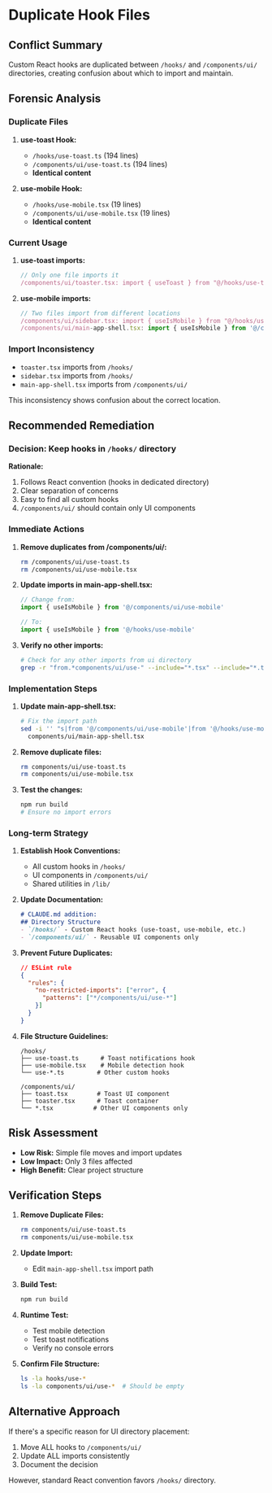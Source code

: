 # Duplicate Hook Files

## Conflict Summary
Custom React hooks are duplicated between `/hooks/` and `/components/ui/` directories, creating confusion about which to import and maintain.

## Forensic Analysis

### Duplicate Files

1. **use-toast Hook:**
   - `/hooks/use-toast.ts` (194 lines)
   - `/components/ui/use-toast.ts` (194 lines)
   - **Identical content**

2. **use-mobile Hook:**
   - `/hooks/use-mobile.tsx` (19 lines)
   - `/components/ui/use-mobile.tsx` (19 lines)  
   - **Identical content**

### Current Usage

1. **use-toast imports:**
   ```typescript
   // Only one file imports it
   /components/ui/toaster.tsx: import { useToast } from "@/hooks/use-toast"
   ```

2. **use-mobile imports:**
   ```typescript
   // Two files import from different locations
   /components/ui/sidebar.tsx: import { useIsMobile } from "@/hooks/use-mobile"
   /components/ui/main-app-shell.tsx: import { useIsMobile } from '@/components/ui/use-mobile'
   ```

### Import Inconsistency

- `toaster.tsx` imports from `/hooks/`
- `sidebar.tsx` imports from `/hooks/`
- `main-app-shell.tsx` imports from `/components/ui/`

This inconsistency shows confusion about the correct location.

## Recommended Remediation

### Decision: Keep hooks in `/hooks/` directory

**Rationale:**
1. Follows React convention (hooks in dedicated directory)
2. Clear separation of concerns
3. Easy to find all custom hooks
4. `/components/ui/` should contain only UI components

### Immediate Actions

1. **Remove duplicates from /components/ui/:**
   ```bash
   rm /components/ui/use-toast.ts
   rm /components/ui/use-mobile.tsx
   ```

2. **Update imports in main-app-shell.tsx:**
   ```typescript
   // Change from:
   import { useIsMobile } from '@/components/ui/use-mobile'
   
   // To:
   import { useIsMobile } from '@/hooks/use-mobile'
   ```

3. **Verify no other imports:**
   ```bash
   # Check for any other imports from ui directory
   grep -r "from.*components/ui/use-" --include="*.tsx" --include="*.ts" .
   ```

### Implementation Steps

1. **Update main-app-shell.tsx:**
   ```bash
   # Fix the import path
   sed -i '' "s|from '@/components/ui/use-mobile'|from '@/hooks/use-mobile'|g" \
     components/ui/main-app-shell.tsx
   ```

2. **Remove duplicate files:**
   ```bash
   rm components/ui/use-toast.ts
   rm components/ui/use-mobile.tsx
   ```

3. **Test the changes:**
   ```bash
   npm run build
   # Ensure no import errors
   ```

### Long-term Strategy

1. **Establish Hook Conventions:**
   - All custom hooks in `/hooks/`
   - UI components in `/components/ui/`
   - Shared utilities in `/lib/`

2. **Update Documentation:**
   ```markdown
   # CLAUDE.md addition:
   ## Directory Structure
   - `/hooks/` - Custom React hooks (use-toast, use-mobile, etc.)
   - `/components/ui/` - Reusable UI components only
   ```

3. **Prevent Future Duplicates:**
   ```json
   // ESLint rule
   {
     "rules": {
       "no-restricted-imports": ["error", {
         "patterns": ["*/components/ui/use-*"]
       }]
     }
   }
   ```

4. **File Structure Guidelines:**
   ```
   /hooks/
   ├── use-toast.ts      # Toast notifications hook
   ├── use-mobile.tsx    # Mobile detection hook
   └── use-*.ts         # Other custom hooks
   
   /components/ui/
   ├── toast.tsx        # Toast UI component
   ├── toaster.tsx      # Toast container
   └── *.tsx           # Other UI components only
   ```

## Risk Assessment

- **Low Risk:** Simple file moves and import updates
- **Low Impact:** Only 3 files affected
- **High Benefit:** Clear project structure

## Verification Steps

1. **Remove Duplicate Files:**
   ```bash
   rm components/ui/use-toast.ts
   rm components/ui/use-mobile.tsx
   ```

2. **Update Import:**
   - Edit `main-app-shell.tsx` import path

3. **Build Test:**
   ```bash
   npm run build
   ```

4. **Runtime Test:**
   - Test mobile detection
   - Test toast notifications
   - Verify no console errors

5. **Confirm File Structure:**
   ```bash
   ls -la hooks/use-*
   ls -la components/ui/use-*  # Should be empty
   ```

## Alternative Approach

If there's a specific reason for UI directory placement:
1. Move ALL hooks to `/components/ui/`
2. Update ALL imports consistently
3. Document the decision

However, standard React convention favors `/hooks/` directory.